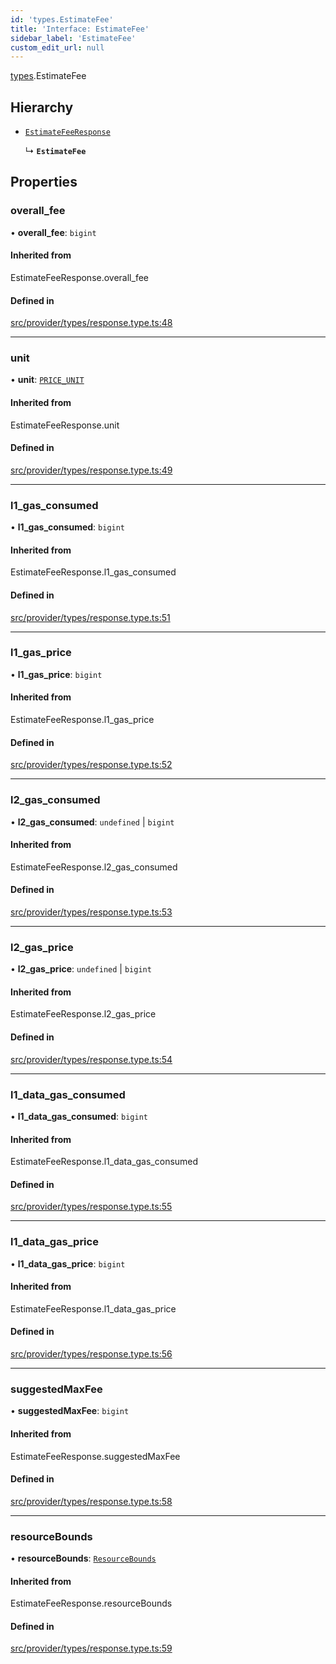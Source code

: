 ```yaml
---
id: 'types.EstimateFee'
title: 'Interface: EstimateFee'
sidebar_label: 'EstimateFee'
custom_edit_url: null
---
```


[types](../namespaces/types.md).EstimateFee

## Hierarchy

- [`EstimateFeeResponse`](../namespaces/types.md#estimatefeeresponse)

  ↳ **`EstimateFee`**

## Properties

### overall_fee

• **overall_fee**: `bigint`

#### Inherited from

EstimateFeeResponse.overall_fee

#### Defined in

[src/provider/types/response.type.ts:48](https://github.com/starknet-io/starknet.js/blob/v7.6.4/src/provider/types/response.type.ts#L48)

---

### unit

• **unit**: [`PRICE_UNIT`](../namespaces/types.md#price_unit)

#### Inherited from

EstimateFeeResponse.unit

#### Defined in

[src/provider/types/response.type.ts:49](https://github.com/starknet-io/starknet.js/blob/v7.6.4/src/provider/types/response.type.ts#L49)

---

### l1_gas_consumed

• **l1_gas_consumed**: `bigint`

#### Inherited from

EstimateFeeResponse.l1_gas_consumed

#### Defined in

[src/provider/types/response.type.ts:51](https://github.com/starknet-io/starknet.js/blob/v7.6.4/src/provider/types/response.type.ts#L51)

---

### l1_gas_price

• **l1_gas_price**: `bigint`

#### Inherited from

EstimateFeeResponse.l1_gas_price

#### Defined in

[src/provider/types/response.type.ts:52](https://github.com/starknet-io/starknet.js/blob/v7.6.4/src/provider/types/response.type.ts#L52)

---

### l2_gas_consumed

• **l2_gas_consumed**: `undefined` \| `bigint`

#### Inherited from

EstimateFeeResponse.l2_gas_consumed

#### Defined in

[src/provider/types/response.type.ts:53](https://github.com/starknet-io/starknet.js/blob/v7.6.4/src/provider/types/response.type.ts#L53)

---

### l2_gas_price

• **l2_gas_price**: `undefined` \| `bigint`

#### Inherited from

EstimateFeeResponse.l2_gas_price

#### Defined in

[src/provider/types/response.type.ts:54](https://github.com/starknet-io/starknet.js/blob/v7.6.4/src/provider/types/response.type.ts#L54)

---

### l1_data_gas_consumed

• **l1_data_gas_consumed**: `bigint`

#### Inherited from

EstimateFeeResponse.l1_data_gas_consumed

#### Defined in

[src/provider/types/response.type.ts:55](https://github.com/starknet-io/starknet.js/blob/v7.6.4/src/provider/types/response.type.ts#L55)

---

### l1_data_gas_price

• **l1_data_gas_price**: `bigint`

#### Inherited from

EstimateFeeResponse.l1_data_gas_price

#### Defined in

[src/provider/types/response.type.ts:56](https://github.com/starknet-io/starknet.js/blob/v7.6.4/src/provider/types/response.type.ts#L56)

---

### suggestedMaxFee

• **suggestedMaxFee**: `bigint`

#### Inherited from

EstimateFeeResponse.suggestedMaxFee

#### Defined in

[src/provider/types/response.type.ts:58](https://github.com/starknet-io/starknet.js/blob/v7.6.4/src/provider/types/response.type.ts#L58)

---

### resourceBounds

• **resourceBounds**: [`ResourceBounds`](../namespaces/types.md#resourcebounds)

#### Inherited from

EstimateFeeResponse.resourceBounds

#### Defined in

[src/provider/types/response.type.ts:59](https://github.com/starknet-io/starknet.js/blob/v7.6.4/src/provider/types/response.type.ts#L59)
